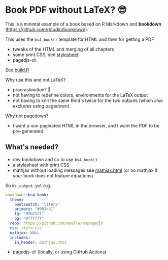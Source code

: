 # Book PDF without LaTeX? :sunglasses:

This is a minimal example of a book based on R Markdown and **bookdown** (https://github.com/rstudio/bookdown).

This uses the `bs4_book()` template for HTML and then for getting a PDF

* tweaks of the HTML and merging of all chapters
* some print CSS, see [stylesheet](style.css)
* pagedjs-cli.

See [build.R](build.R)

Why use this and not LaTeX?

* procrastination? :see_no_evil:
* not having to redefine colors, environments for the LaTeX output
* not having to knit the same Rmd's twice for the two outputs (which also excludes using pagedown).

Why not pagedown?

* I want a non paginated HTML in the browser, and I want the PDF to be pre-generated.


## What's needed?

* dev bookdown and co to use `bs4_book()`
* a stylesheet with print CSS
* mathjax without loading messages see [mathjax.html](mathjax.html) (or no mathjax if your book does not feature equations)

So in `_output.yml` e.g.

```yaml
bookdown::bs4_book:
  theme:
    bootswatch: "litera"
    primary: "#982a31"
    fg: "#2b2121"
    bg: "#ffffff"
  repo: https://github.com/maelle/bspagedjs
  css: style.css
  mathjax: NULL
  includes:
    in_header: mathjax.html
```

* pagedjs-cli (locally, or using GitHub Actions)
